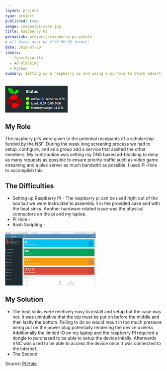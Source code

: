 ```yaml
---
layout: project
type: project
published: true
image: images/pi-case.jpg
title: Raspberry Pi
permalink: projects/raspberry-pi-pihole
# All dates must be YYYY-MM-DD format!
date: 2019-07-20
labels:
  - CyberSecurity
  - Ad-Blocking
  - Python
summary: Setting up a raspberry pi and using a pi-hole to block advertismets.
---
```


 <img class="ui image" src="../images/pihole-logo.PNG">
 
## My Role
The raspbery pi's were given to the potential receipants of a scholarship funded by the NSF. During the week long screening process we had to setup, configure, and as a group add a service that assited the other members. My contribution was setting my DNS based ad-blocking to deny as many requests as possible to ensure priority traffic such as video game streaming and a plex server as much bandwith as possible. I used Pi-Hole to accomplish this.

## The Difficulties

* Setting up Raspberry Pi - The raspberry pi can be used right out of the box but we were instructed to assembly it in the provided case and with the heat sinks. Another hardware related issue was the physical connectors on the pi and my laptop.
* Pi Hole - 
* Bash Scripting -

<!--- use diagram if citation can be given--->
<img class="ui image" src="../images/pihole-traffic.jpg"> 

## My Solution

* The heat sinks were reletively easy to install and setup but the case was not. It was unintuitive that the top must be put on before the middle and then lastly the bottom. Failing to do so would result in too much pressure being put on the power plug potentially rendering the device useless. Additionally the limited IO on my laptop and the raspberry PI required a dongle to purchased to be able to setup the device intially. Afterwards VNC was used to be able to access the device once it was connected to the internet.
* The Second


Source: <a href="https://pi-hole.net">Pi Hole</a>
